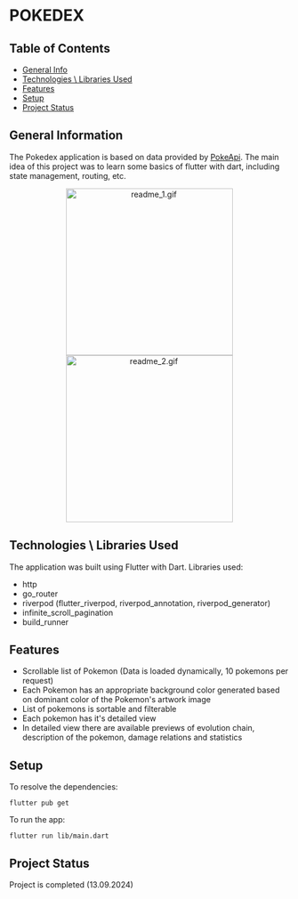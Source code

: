 # POKEDEX

## Table of Contents

- [General Info](#general-information)
- [Technologies \ Libraries Used](#technologies--libraries-used)
- [Features](#features)
- [Setup](#setup)
- [Project Status](#project-status)

## General Information

The Pokedex application is based on data provided by [PokeApi](https://pokeapi.co/). The main idea of this project was to learn some basics of flutter with dart, including state management, routing, etc.<br />
<p align="center">
  <img alt="readme_1.gif" height="300px" src="img%2Freadme_1.gif"/>
  <img alt="readme_2.gif" height="300px" src="img%2Freadme_2.gif"/>
</p>


## Technologies \ Libraries Used

The application was built using Flutter with Dart.
Libraries used:
- http
- go_router
- riverpod (flutter_riverpod, riverpod_annotation, riverpod_generator)
- infinite_scroll_pagination
- build_runner

## Features

- Scrollable list of Pokemon (Data is loaded dynamically, 10 pokemons per request)
- Each Pokemon has an appropriate background color generated based on dominant color of the Pokemon's artwork image
- List of pokemons is sortable and filterable
- Each pokemon has it's detailed view
- In detailed view there are available previews of evolution chain, description of the pokemon, damage relations and statistics

## Setup

To resolve the dependencies:
```
flutter pub get
```
To run the app:
```
flutter run lib/main.dart
```

## Project Status

Project is completed (13.09.2024)
